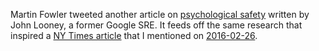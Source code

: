 Martin Fowler tweeted another article on
[psychological safety](https://blog.intercom.com/psychological-safety/)
written by John Looney, a former Google SRE.  It feeds off the same research
that inspired a [NY Times article](http://nyti.ms/20Vn3sz) that I mentioned
on [2016-02-26](#2016-02-26).
